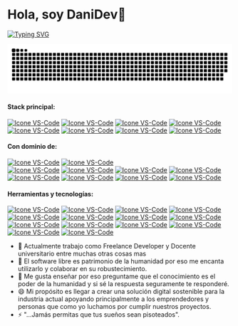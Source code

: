 # Hola, soy DaniDev👋 

[![Typing SVG](https://readme-typing-svg.herokuapp.com?color=FF3670&size=35&center=true&vCenter=true&width=1000&lines=Bienvenid@+a+mi+perfil+GitHub!;+soy+DaniDev,+desarrollador+de+Software)](https://git.io/typing-svg)
<!--- snake -->
<div align="center">
  <img  src="https://github.com/1999AZZAR/1999AZZAR/blob/readme/resources/img/grid-snake.svg"
       alt="snake" /></a>
</div>


#### Stack principal:
  [<img height="48px" width="48px" alt="Icone VS-Code" src="https://skillicons.dev/icons?i=html"/>](https://developer.mozilla.org/en-US/docs/Web/HTML)
  [<img height="48px" width="48px" alt="Icone VS-Code" src="https://skillicons.dev/icons?i=css"/>](https://developer.mozilla.org/en-US/docs/Web/CSS)
  [<img height="48px" width="48px" alt="Icone VS-Code" src="https://skillicons.dev/icons?i=js"/>](https://developer.mozilla.org/en-US/docs/Web/JavaScript)
  [<img height="48px" width="48px" alt="Icone VS-Code" src="https://skillicons.dev/icons?i=nodejs"/>](https://nodejs.org/en)
  [<img height="48px" width="48px" alt="Icone VS-Code" src="https://skillicons.dev/icons?i=expressjs"/>](https://nodejs.org/en)
  [<img height="48px" width="48px" alt="Icone VS-Code" src="https://skillicons.dev/icons?i=react"/>](https://react.dev/)
  [<img height="48px" width="48px" alt="Icone VS-Code" src="https://skillicons.dev/icons?i=mongo"/>](https://react.dev/)
  [<img height="48px" width="48px" alt="Icone VS-Code" src="https://skillicons.dev/icons?i=mysql"/>](https://mysql.com/)

#### Con dominio de:
  [<img height="48px" width="48px" alt="Icone VS-Code" src="https://skillicons.dev/icons?i=java"/>](https://sass-lang.com/)
  [<img height="48px" width="48px" alt="Icone VS-Code" src="https://skillicons.dev/icons?i=spring"/>](https://sass-lang.com/)  
  [<img height="48px" width="48px" alt="Icone VS-Code" src="https://skillicons.dev/icons?i=ts"/>](https://www.typescriptlang.org/)
  [<img height="48px" width="48px" alt="Icone VS-Code" src="https://skillicons.dev/icons?i=nextjs"/>](https://sass-lang.com/)
  [<img height="48px" width="48px" alt="Icone VS-Code" src="https://skillicons.dev/icons?i=php"/>](https://)
  [<img height="48px" width="48px" alt="Icone VS-Code" src="https://skillicons.dev/icons?i=c#"/>](https://)
  [<img height="48px" width="48px" alt="Icone VS-Code" src="https://skillicons.dev/icons?i=sqlite"/>](https://)
  [<img height="48px" width="48px" alt="Icone VS-Code" src="https://skillicons.dev/icons?i=python"/>](https://)
  [<img height="48px" width="48px" alt="Icone VS-Code" src="https://skillicons.dev/icons?i=flask"/>](https://)
  [<img height="48px" width="48px" alt="Icone VS-Code" src="https://skillicons.dev/icons?i=fastapi"/>](https://)

#### Herramientas y tecnologías:
  [<img height="48px" width="48px" alt="Icone VS-Code" src="https://skillicons.dev/icons?i=docker"/>](https://git-scm.com/)
  [<img height="48px" width="48px" alt="Icone VS-Code" src="https://skillicons.dev/icons?i=gitlab"/>](https://git-scm.com/)
  [<img height="48px" width="48px" alt="Icone VS-Code" src="https://skillicons.dev/icons?i=kubernetes"/>](https://git-scm.com/)
  [<img height="48px" width="48px" alt="Icone VS-Code" src="https://skillicons.dev/icons?i=aws"/>](https://git-scm.com/)
  [<img height="48px" width="48px" alt="Icone VS-Code" src="https://skillicons.dev/icons?i=azure"/>](https://git-scm.com/)
  [<img height="48px" width="48px" alt="Icone VS-Code" src="https://skillicons.dev/icons?i=visualstudio"/>](https://git-scm.com/)
  [<img height="48px" width="48px" alt="Icone VS-Code" src="https://skillicons.dev/icons?i=figma"/>](https://www.figma.com/)
  [<img height="48px" width="48px" alt="Icone VS-Code" src="https://skillicons.dev/icons?i=vscode"/>](https://code.visualstudio.com/)
  [<img height="48px" width="48px" alt="Icone VS-Code" src="https://skillicons.dev/icons?i=github"/>](https://github.com/)
  [<img height="48px" width="48px" alt="Icone VS-Code" src="https://skillicons.dev/icons?i=git"/>](https://git-scm.com/)
  [<img height="48px" width="48px" alt="Icone VS-Code" src="https://skillicons.dev/icons?i=heroku"/>](https://git-scm.com/)
  [<img height="48px" width="48px" alt="Icone VS-Code" src="https://skillicons.dev/icons?i=postman"/>](https://git-scm.com/)
  [<img height="48px" width="48px" alt="Icone VS-Code" src="https://skillicons.dev/icons?i=tailwind"/>](https://git-scm.com/)
  [<img height="48px" width="48px" alt="Icone VS-Code" src="https://skillicons.dev/icons?i=netlify"/>](https://git-scm.com/)
  






- 🔭 Actualmente trabajo como Freelance Developer y Docente universitario entre muchas otras cosas mas
- 👯 El software libre es patrimonio de la humanidad por eso me encanta utilizarlo y colaborar en su robustecimiento.   
- 💬 Me gusta enseñar por eso preguntame que el conocimiento es el poder de la humanidad y si sé la respuesta seguramente te responderé.
- 😄 Mi propósito es llegar a crear una solución digital sostenible para la industria actual apoyando principalmente a los emprendedores y personas
     que como yo luchamos por cumplir nuestros proyectos.
- ⚡ "...Jamás permitas que tus sueños sean pisoteados".
